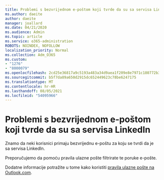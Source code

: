 ```yaml
---
title: Problemi s bezvrijednom e-poštom koji tvrde da su sa servisa LinkedIn
ms.author: daeite
author: daeite
manager: joallard
ms.date: 04/21/2020
ms.audience: Admin
ms.topic: article
ms.service: o365-administration
ROBOTS: NOINDEX, NOFOLLOW
localization_priority: Normal
ms.collection: Adm_O365
ms.custom:
- "1276"
- "8000079"
ms.openlocfilehash: 2cd25e36817a9c5193a483a34d9aea1f209e8e7971c180772b32a9552ee67222
ms.sourcegitcommit: b5f7da89a650d2915dc652449623c78be6247175
ms.translationtype: MT
ms.contentlocale: hr-HR
ms.lasthandoff: 08/05/2021
ms.locfileid: "54095966"
---
```

# <a name="issues-with-junk-email-claiming-to-be-from-linkedin"></a>Problemi s bezvrijednom e-poštom koji tvrde da su sa servisa LinkedIn

Znamo da neki korisnici primaju bezvrijednu e-poštu za koju se tvrdi da je sa servisa LinkedIn.

Preporučujemo da pomoću pravila ulazne pošte filtrirate te poruke e-pošte.

Dodatne informacije potražite u tome kako koristiti [pravila ulazne pošte na Outlook.com](https://support.office.com/article/4b094371-a5d7-49bd-8b1b-4e4896a7cc5d?wt.mc_id=Office_Outlook_com_Alchemy).